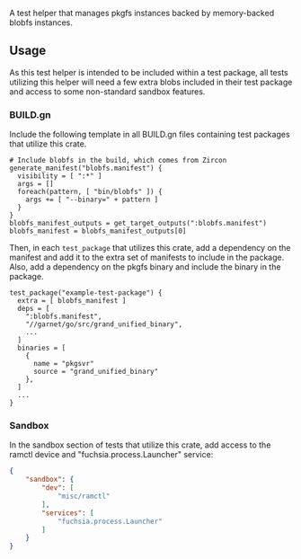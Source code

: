 
A test helper that manages pkgfs instances backed by memory-backed blobfs instances.

## Usage

As this test helper is intended to be included within a test package, all tests
utilizing this helper will need a few extra blobs included in their test package
and access to some non-standard sandbox features.

### BUILD.gn

Include the following template in all BUILD.gn files containing test packages
that utilize this crate.

```
# Include blobfs in the build, which comes from Zircon
generate_manifest("blobfs.manifest") {
  visibility = [ ":*" ]
  args = []
  foreach(pattern, [ "bin/blobfs" ]) {
    args += [ "--binary=" + pattern ]
  }
}
blobfs_manifest_outputs = get_target_outputs(":blobfs.manifest")
blobfs_manifest = blobfs_manifest_outputs[0]
```

Then, in each `test_package` that utilizes this crate, add a dependency on the
manifest and add it to the extra set of manifests to include in the package.
Also, add a dependency on the pkgfs binary and include the binary in the
package.

```
test_package("example-test-package") {
  extra = [ blobfs_manifest ]
  deps = [
    ":blobfs.manifest",
    "//garnet/go/src/grand_unified_binary",
    ...
  ]
  binaries = [
    {
      name = "pkgsvr"
      source = "grand_unified_binary"
    },
  ]
  ...
}
```

### Sandbox

In the sandbox section of tests that utilize this crate, add access to the
ramctl device and "fuchsia.process.Launcher" service:

```json
{
    "sandbox": {
        "dev": [
            "misc/ramctl"
        ],
        "services": [
            "fuchsia.process.Launcher"
        ]
    }
}
```
